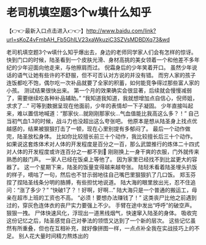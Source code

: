 # 老司机填空题3个w填什么知乎

【👉👉最新入口点击进入👉👉】http://www.baidu.com/link?url=sKoZ4vFmbAH_Fb5GhILV23xaWkuziC3SZVsMDBDXq73&wd

老司机填空题3个w填什么知乎爆出去，身边的老师同学家人们会有怎样的惊讶。 快到门口的时候，陆圣看到一个皮肤光滑、身材高挑的美女领着一个和他差不多年纪的少年迎面向他走来，与他擦肩而过。 倪霜身后的少年笑着开口。 虽然少年说话的语气让她有些许的不舒服，但不可否认对方说的并没有错。 而穷人家的孩子连饭都吃不饱，偶尔吃一次补品就要了全家的积蓄，如何能竞争得过那些富人家的小孩。 测试结果很快出来。 第一个月的效果确实会很显著，后续就会慢慢减弱了，需要继续吃各种补品辅助。” “我知道我知道，我就想增加点自信心，倪师姐，求求了...” 可等到数据呈现在他面前，少年的表情却一下子凝固。 少年直接叫起来，难以置信地喊道：“那家伙...就刚刚那家伙...气血值能比我高这么多？！” 自己当初气血1.3的时候，战斗力也没超出这么夸张吧。 他原本是想从陆圣身上找点优越感的，结果被狠狠打击了一顿，现在心里别提有多郁闷了。 最后一个动作做完，陆圣放松身体。 比如你比较擅长前三十个动作，我比较擅长后三十个动作。 如果说这套炼体术对人体的开发程度是百分之一百，那么武盟推行的炼体二十四式对人体的开发程度或许连百分之一都不到񱜆 刚刚换上一身干爽的衣服，门外就传来熟悉的敲门声。 一家人已经在饭桌上等他了。 因为家里已经找不到比盆更大的容器了。 这一个星期下来，陆圣的饭量变得越来越夸张。 陆轻禾看着陆圣埋头扒饭的样子，嘀咕了一句，然后也不甘示弱地往自己嘴巴里狠狠扒了几口饭。 郑玉芬捏了捏陆圣线条分明的胳膊，有些担忧地说道。 陆大海的眼里放出光，忍不住追问：“涨了多少？” “快破1了？！好啊，好啊...” 陆大海只是一个普通的搬运工，母亲在超市上班的工资也不高。 “必须！要想办法赚钱了！” 这类丧尸比他之前遇到过的，穿灰色连体衣的丧尸实力要强上不少。 手臂在途中发出“呼呼”的破空声。 狠狠一拽。 尸体快速风化，浮现出一道黑线烟气，快速窜入陆圣的身体。 吸收完这份记忆之后，陆圣感觉自己对拳法的领悟又达到了一个新的层次。 这些记忆虽然有所重叠，但也在互相补充，就好像拼图一样，一点点补全我在实战技巧上的不足。 别人花大量时间精力熬炼出的
